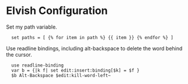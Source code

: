 # Elvish Configuration

Set my path variable.
```elv
  set paths = [ {% for item in path %} {{ item }} {% endfor %} ]
```

Use readline bindings, including alt-backspace to delete the word behind the cursor.
```
  use readline-binding
  var b = {|k f| set edit:insert:binding[$k] = $f }
  $b Alt-Backspace $edit:kill-word-left~
```
